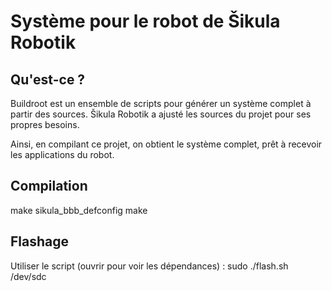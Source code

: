 Système pour le robot de Šikula Robotik
=======================================

Qu'est-ce ?
-----------

Buildroot est un ensemble de scripts pour générer un système complet à partir des sources.
Šikula Robotik a ajusté les sources du projet pour ses propres besoins.

Ainsi, en compilant ce projet, on obtient le système complet, prêt à recevoir les applications du robot.

Compilation
-----------

make sikula_bbb_defconfig
make

Flashage
--------

Utiliser le script (ouvrir pour voir les dépendances) :
sudo ./flash.sh /dev/sdc
